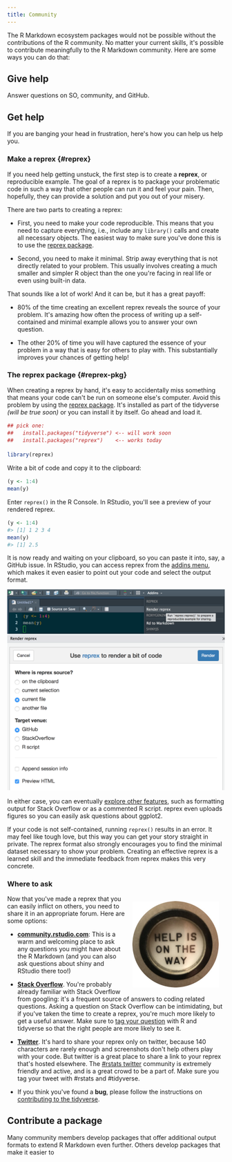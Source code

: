 ```yaml
---
title: Community
---
```


The R Markdown ecosystem packages would not be possible without the contributions of the R community. No matter your current skills, it's possible to contribute meaningfully to the R Markdown community. Here are some ways you can do that:

## Give help

Answer questions on SO, community, and GitHub.

## Get help
  
If you are banging your head in frustration, here's how you can help us help you.

### Make a reprex {#reprex}

If you need help getting unstuck, the first step is to create a __reprex__, or reproducible example. The goal of a reprex is to package your problematic code in such a way that other people can run it and feel your pain. Then, hopefully, they can provide a solution and put you out of your misery.

There are two parts to creating a reprex:

* First, you need to make your code reproducible. This means that you need
  to capture everything, i.e., include any `library()` calls and create all necessary objects. The easiest way to make sure you've done this is to use the [reprex package](/help#reprex-pkg).
  
* Second, you need to make it minimal. Strip away everything that is not directly related to your problem. This usually involves creating a much smaller and simpler R object than the one you're facing in real life or even using built-in data.
  
That sounds like a lot of work!  And it can be, but it has a great payoff:

* 80% of the time creating an excellent reprex reveals the source of your problem. It's amazing how often the process of writing up a self-contained and minimal example allows you to answer your own question.

* The other 20% of time you will have captured the essence of your problem in
  a way that is easy for others to play with. This substantially improves
  your chances of getting help!

### The reprex package {#reprex-pkg}

When creating a reprex by hand, it's easy to accidentally miss something that means your code can't be run on someone else's computer. Avoid this problem by using the [reprex package](http://reprex.tidyverse.org). It's installed as part of the tidyverse *(will be true soon)* or you can install it by itself. Go ahead and load it.

```R
## pick one:
##   install.packages("tidyverse") <-- will work soon
##   install.packages("reprex")    <-- works today

library(reprex)
```

Write a bit of code and copy it to the clipboard:

```R
(y <- 1:4)
mean(y)
```

Enter `reprex()` in the R Console. In RStudio, you'll see a preview of your rendered reprex.

```R
(y <- 1:4)
#> [1] 1 2 3 4
mean(y)
#> [1] 2.5
```

It is now ready and waiting on your clipboard, so you can paste it into, say, a GitHub issue. In RStudio, you can access reprex from the [addins menu](https://rstudio.github.io/rstudioaddins/), which makes it even easier to point out your code and select the output format.

<img src="reprex-addins-menu.png" alt="reprex addins menu"></img>
<img src="reprex-addin.png" alt="reprex addin interface"></img>

In either case, you can eventually [explore other features](http://reprex.tidyverse.org), such as formatting output for Stack Overflow or as a commented R script. reprex even uploads figures so you can easily ask questions about ggplot2.

If your code is not self-contained, running `reprex()` results in an error. It may feel like tough love, but this way you can get your story straight in private. The reprex format also strongly encourages you to find the minimal dataset necessary to show your problem. Creating an effective reprex is a learned skill and the immediate feedback from reprex makes this very concrete.

### Where to ask

<img src="help-is-on-the-way.jpg" alt="" width="200" height="200" align="right" style="padding:1em;" />
<!-- Thanks to Mark Hansen for the image! https://twitter.com/cocteau/status/893811714420088832 -->

Now that you've made a reprex that you can easily inflict on others, you need to share it in an appropriate forum. Here are some options:

* [__community.rstudio.com__](http://community.rstudio.com): This is a warm
  and welcoming place to ask any questions you might have about the
  R Markdown (and you can also ask questions about shiny and RStudio there
  too!)
  
* [__Stack Overflow__](https://stackoverflow.com). You're probably already familiar
  with Stack Overflow from googling: it's a frequent source of answers to
  coding related questions. Asking a question on Stack Overflow can be 
  intimidating, but if you've taken the time to create a reprex, you're much
  more likely to get a useful answer. Make sure to [tag your question](https://stackoverflow.com/help/tagging) with R
  and tidyverse so that the right people are more likely to see it.
  
* [__Twitter__][twitter-rstats]. It's hard to share your reprex only on twitter, because 140 characters are rarely enough and screenshots don't help others play with your code. But twitter is a great place to share a link to your reprex that's hosted elsewhere. The [#rstats twitter][twitter-rstats] community is extremely friendly and active, and is a great crowd to be a part of. Make sure you tag your tweet with #rstats and #tidyverse.

* If you think you've found a __bug__, please follow the instructions on 
  [contributing to the tidyverse](/contribute#issues).

## Contribute a package

Many community members develop packages that offer additional output formats to extend R Markdown even further. Others develop packages that make it easier to 

[ggplot2-ml]: https://groups.google.com/forum/#!forum/ggplot2
[manipulatr-ml]: https://groups.google.com/forum/#!forum/manipulatr
[twitter-rstats]: https://twitter.com/search?q=%23rstats&src=typd
